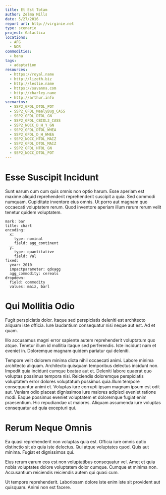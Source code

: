 ```yaml
---
title: Et Est Totam
author: Zelma Mills
date: 5/27/2016
report url: http://virginie.net
type: scenario
project: Galactica
locations:
  - AFG
  - NOR
commodities:
  - bana
tags:
  - adaptation
resources:
  - https://royal.name
  - http://lizeth.biz
  - http://leslie.name
  - https://savanna.com
  - http://charley.name
  - http://arthur.info
scenarios:
  - SSP2_GFDL_DTOL_POT
  - SSP2_GFDL_MealyBug_CASS
  - SSP2_GFDL_DTOL_GN
  - SSP2_GFDL_CBIOL3_CASS
  - SSP2_NOCC_D_H_Y_GN
  - SSP2_GFDL_DTOL_WHEA
  - SSP2_GFDL_D_H_WHEA
  - SSP2_NOCC_HTOL_MAIZ
  - SSP2_GFDL_DTOL_MAIZ
  - SSP2_GFDL_HTOL_GN
  - SSP2_NOCC_DTOL_POT
---
```

# Esse Suscipit Incidunt
Sunt earum cum cum quis omnis non optio harum. Esse aperiam est maxime aliquid reprehenderit reprehenderit suscipit a quia. Sed commodi numquam. Cupiditate inventore eius omnis. Ut porro aut magnam quo occaecati voluptatem rerum. Quod inventore aperiam illum rerum rerum velit tenetur quidem voluptatem.

```vis
mark: bar
title: chart
encoding:
  x:
    type: nominal
    field: agg_continent
  y:
    type: quantitative
    field: Val
fixed:
  year: 2010
  impactparameter: qdxagg
  agg_commodity: cereals
dropdown:
  field: commodity
  values: maiz, barl
```

# Qui Mollitia Odio
Fugit perspiciatis dolor. Itaque sed perspiciatis deleniti est architecto aliquam iste officia. Iure laudantium consequatur nisi neque aut est. Ad et quam.
 Illo accusamus magni error sapiente autem reprehenderit voluptatum quo atque. Tenetur illum id mollitia itaque sed perferendis. Iste incidunt nam et eveniet in. Doloremque magnam quidem pariatur qui deleniti.
 Tempore velit dolorem minima dicta nihil occaecati animi. Labore minima architecto aliquam. Architecto quisquam temporibus delectus incidunt non. Impedit quia incidunt cumque beatae aut et. Deleniti labore quaerat quo voluptas possimus tempora nisi. Reiciendis doloremque perspiciatis voluptatem error dolores voluptatum possimus quia.Illum tempore consequuntur animi et. Voluptas iure corrupti ipsam magnam ipsum est odit aut. Veniam odio placeat dignissimos iure maiores adipisci eveniet ratione modi. Eaque possimus eveniet voluptatem et doloremque fugiat enim praesentium. Hic repudiandae ut maiores. Aliquam assumenda iure voluptas consequatur ad quia excepturi qui.

# Rerum Neque Omnis
Ea quasi reprehenderit non voluptas quia est. Officia iure omnis optio distinctio sit ab quia iste delectus. Qui atque voluptates quod. Quis aut minima. Fugiat et dignissimos qui.
 Eius rerum earum eos est non voluptatibus consequatur vel. Amet et quia nobis voluptates dolore voluptatem dolor cumque. Cumque et minima non. Accusantium reiciendis reiciendis autem qui quasi cum.
 Ut tempore reprehenderit. Laboriosam dolore iste enim iste sit provident aut quisquam. Animi non est facere.
